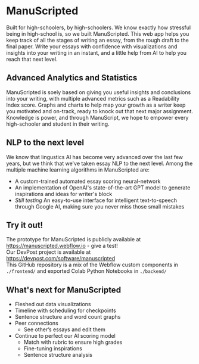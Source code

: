 # ManuScripted

Built for high-schoolers, by high-schoolers. We know exactly how stressful being in high-school is, so we built ManuScripted. This web app helps you keep track of all the stages of writing an essay, from the rough draft to the final paper. Write your essays with confidence with visualizations and insights into your writing in an instant, and a little help from AI to help you reach that next level.
## Advanced Analytics and Statistics
ManuScripted is soely based on giving you useful insights and conclusions into your writing, with multiple advanced metrics such as a Readability Index score. Graphs and charts to help map your growth as a writer keep you motivated and on-track, ready to knock out that next major assignment. Knowledge is power, and through ManuScript, we hope to empower every high-schooler and student in their writing.

## NLP to the next level
We know that lingustics AI has become very advanced over the last few years, but we think that we've taken essay NLP to the next level. Among the multiple machine learning algorithms in ManuScripted are:
 - A custom-trained automated essay scoring neural-network
 - An implementation of OpenAI's state-of-the-art GPT model to generate inspirations and ideas for writer's block
 - *Still testing* An easy-to-use interface for intelligent text-to-speech through Google AI, making sure you never miss those small mistakes

## Try it out!
The prototype for ManuScripted is publicly available at https://manuscripted.webflow.io - give a test!  
Our DevPost project is available at https://devpost.com/software/manuscripted   
This GitHub repository is a mix of the Webflow custom components in `./frontend/` and exported Colab Python Notebooks in `./backend/` 

## What's next for ManuScripted
 - Fleshed out data visualizations
 - Timeline with scheduling for checkpoints
 - Sentence structure and word count graphs
 - Peer connections
    - See other’s essays and edit them
 - Continue to perfect our AI scoring model
    - Match with rubric to ensure high grades
    - Fine-tuning inspirations
    - Sentence structure analysis
